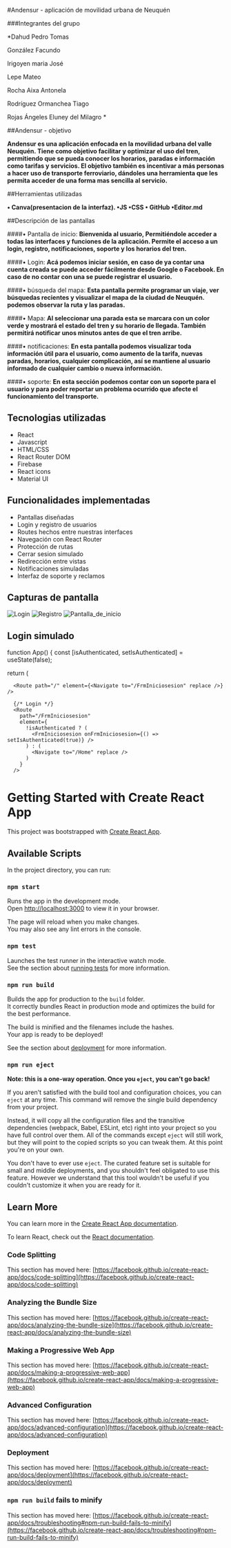#Andensur - aplicación de movilidad urbana de Neuquén

###Integrantes del grupo

*Dahud Pedro Tomas

González Facundo

Irigoyen maria José

Lepe Mateo

Rocha Aixa Antonela

Rodríguez Ormanchea Tiago

Rojas Ángeles Eluney del Milagro
*

##Andensur - objetivo

**Andensur es una aplicación enfocada en la movilidad urbana del valle Neuquén. Tiene como objetivo facilitar y optimizar el uso del tren, permitiendo que se pueda conocer los horarios, paradas e información como tarifas y servicios. El objetivo también es incentivar a más personas a hacer uso de transporte ferroviario, dándoles una herramienta que les permita acceder de una forma mas sencilla al servicio.**

##Herramientas utilizadas

**•  Canva(presentacion de la interfaz).
•JS
•CSS
• GitHub
•Editor.md**

##Descripción de las pantallas

####• Pantalla de inicio:
**Bienvenida al usuario, Permitiéndole acceder a todas las interfaces y funciones de la aplicación.
Permite el acceso a un login, registro, notificaciones, soporte y los horarios del tren.**

####• Login: 
**Acá podemos iniciar sesión, en caso de ya contar una cuenta creada se puede acceder fácilmente desde Google o Facebook. En caso de no contar con una se puede registrar el usuario.**

####• búsqueda del mapa: 
**Esta pantalla permite programar un viaje, ver búsquedas recientes y visualizar el mapa de la ciudad de Neuquén. podemos observar la ruta y las paradas.**

####• Mapa:
**Al seleccionar una parada esta se marcara con un color verde y mostrará el estado del tren y su horario de llegada. También permitirá notificar unos minutos antes de que el tren arribe.**

####• notificaciones: 
**En esta pantalla podemos visualizar toda información útil para el usuario, como aumento de la tarifa, nuevas paradas, horarios, cualquier complicación, así se mantiene al usuario informado de cualquier cambio o nueva información.**

####• soporte: 
**En esta sección podemos contar con un soporte para el usuario y para poder reportar un problema ocurrido que afecte el funcionamiento del transporte.**

## Tecnologias utilizadas
- React
- Javascript
- HTML/CSS
- React Router DOM 
- Firebase
- React icons 
- Material UI

## Funcionalidades implementadas
- Pantallas diseñadas 
- Login y registro de usuarios 
- Routes hechos entre nuestras interfaces
- Navegación con React Router
- Protección de rutas 
- Cerrar sesion simulado
- Redirección entre vistas
- Notificaciones simuladas
- Interfaz de soporte y reclamos


## Capturas de pantalla 
![Login](/src/components/Imagenes/Login.png)
![Registro](/src/components/Imagenes/Registro.png)
![Pantalla_de_inicio](/src/components/Imagenes/Pantalla%20Inicio.png)




## Login simulado

function App() {
  const [isAuthenticated, setIsAuthenticated] = useState(false);

  return (
    <Routes>

      <Route path="/" element={<Navigate to="/FrmIniciosesion" replace />} />

      {/* Login */}
      <Route
        path="/FrmIniciosesion"
        element={
          !isAuthenticated ? (
            <FrmIniciosesion onFrmIniciosesion={() => setIsAuthenticated(true)} />
          ) : (
            <Navigate to="/Home" replace />
          )
        }
      />

# Getting Started with Create React App

This project was bootstrapped with [Create React App](https://github.com/facebook/create-react-app).

## Available Scripts

In the project directory, you can run:

### `npm start`

Runs the app in the development mode.\
Open [http://localhost:3000](http://localhost:3000) to view it in your browser.

The page will reload when you make changes.\
You may also see any lint errors in the console.

### `npm test`

Launches the test runner in the interactive watch mode.\
See the section about [running tests](https://facebook.github.io/create-react-app/docs/running-tests) for more information.

### `npm run build`

Builds the app for production to the `build` folder.\
It correctly bundles React in production mode and optimizes the build for the best performance.

The build is minified and the filenames include the hashes.\
Your app is ready to be deployed!

See the section about [deployment](https://facebook.github.io/create-react-app/docs/deployment) for more information.

### `npm run eject`

**Note: this is a one-way operation. Once you `eject`, you can't go back!**

If you aren't satisfied with the build tool and configuration choices, you can `eject` at any time. This command will remove the single build dependency from your project.

Instead, it will copy all the configuration files and the transitive dependencies (webpack, Babel, ESLint, etc) right into your project so you have full control over them. All of the commands except `eject` will still work, but they will point to the copied scripts so you can tweak them. At this point you're on your own.

You don't have to ever use `eject`. The curated feature set is suitable for small and middle deployments, and you shouldn't feel obligated to use this feature. However we understand that this tool wouldn't be useful if you couldn't customize it when you are ready for it.

## Learn More

You can learn more in the [Create React App documentation](https://facebook.github.io/create-react-app/docs/getting-started).

To learn React, check out the [React documentation](https://reactjs.org/).

### Code Splitting

This section has moved here: [https://facebook.github.io/create-react-app/docs/code-splitting](https://facebook.github.io/create-react-app/docs/code-splitting)

### Analyzing the Bundle Size

This section has moved here: [https://facebook.github.io/create-react-app/docs/analyzing-the-bundle-size](https://facebook.github.io/create-react-app/docs/analyzing-the-bundle-size)

### Making a Progressive Web App

This section has moved here: [https://facebook.github.io/create-react-app/docs/making-a-progressive-web-app](https://facebook.github.io/create-react-app/docs/making-a-progressive-web-app)

### Advanced Configuration

This section has moved here: [https://facebook.github.io/create-react-app/docs/advanced-configuration](https://facebook.github.io/create-react-app/docs/advanced-configuration)

### Deployment

This section has moved here: [https://facebook.github.io/create-react-app/docs/deployment](https://facebook.github.io/create-react-app/docs/deployment)

### `npm run build` fails to minify

This section has moved here: [https://facebook.github.io/create-react-app/docs/troubleshooting#npm-run-build-fails-to-minify](https://facebook.github.io/create-react-app/docs/troubleshooting#npm-run-build-fails-to-minify)
